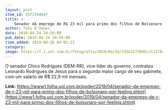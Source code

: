 ```yaml
---
layout: post
item_id: 2572394647
title: >-
    Senador dá emprego de R$ 23 mil para primo dos filhos de Bolsonaro por 'feeling'
author: Tatu D'Oquei
date: 2019-04-24 20:56:00
pub_date: 2019-04-24 20:56:00
time_added: 2019-04-26 04:01:23
category: 
image: https://f.i.uol.com.br/fotografia/2019/04/24/15561573045cc11378e3e00_1556157304_3x2_md.jpg
---
```


O senador Chico Rodrigues (DEM-RR), vice-líder do governo, contratou Leonardo Rodrigues de Jesus para o segundo maior cargo de seu gabinete, com um salário de R$ 22,9 mil mensais.

**Link:** [https://www1.folha.uol.com.br/poder/2019/04/senador-da-emprego-de-r-23-mil-para-primo-dos-filhos-de-bolsonaro-por-feeling.shtml](https://www1.folha.uol.com.br/poder/2019/04/senador-da-emprego-de-r-23-mil-para-primo-dos-filhos-de-bolsonaro-por-feeling.shtml)

